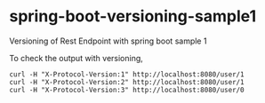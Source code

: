 # spring-boot-versioning-sample1
Versioning of Rest Endpoint with spring boot sample 1

To check the output with versioning,
```
curl -H "X-Protocol-Version:1" http://localhost:8080/user/1
curl -H "X-Protocol-Version:2" http://localhost:8080/user/1
curl -H "X-Protocol-Version:3" http://localhost:8080/user/0
```
